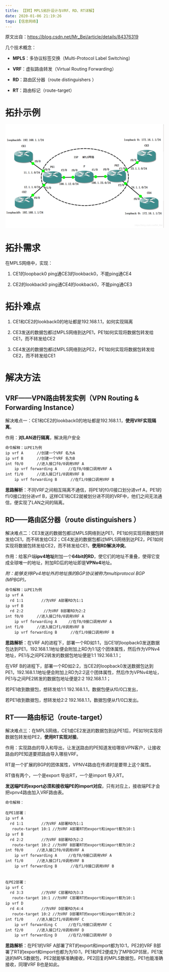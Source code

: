 ```yaml
---
title: 【【转】MPLS拓扑设计与VRF、RD、RT详解】
date: 2020-01-06 21:19:26
tags: [信息网络]
---
```


原文出自：https://blog.csdn.net/Mr_Bei/article/details/84376319

几个技术概念：

* **MPLS**：多协议标签交换（Multi-Protocol Label Switching）

* **VRF**：虚拟路由转发（Virtual Routing Forwarding）

* **RD**：路由区分器（route distinguishers ）

* **RT**：路由标记（route-target）

<!-- more -->

# 拓扑示例

![](./1046/1.PNG)

# 拓扑需求

在MPLS网络中，实现：

1. CE1的loopback0 ping通CE3的lookback0，不能ping通CE4

2. CE2的lookback0 ping通CE4的lookback0，不能ping通CE3

# 拓扑难点

1. CE1和CE2的lookback0的地址都是192.168.1.1，如何实现隔离

2. CE3发送的数据包都过MPLS网络到达PE1，PE1如何实现将数据包转发给CE1，而不转发给CE2

3. CE4发送的数据包都过MPLS网络到达PE2，PE1如何实现将数据包转发给CE2，而不转发给CE1


# 解决方法

## VRF——VPN路由转发实例（VPN Routing & Forwarding Instance）

解决难点一：CE1和CE2的lookback0的地址都是192.168.1.1，**使用VRF实现隔离**。

作用：**对LAN进行隔离**，解决用户安全

``` bash
命令解释：以PE1为例
ip vrf A      //创建一个VRF 名为A
ip vrf B      //创建一个VRF 名为B
int f0/0      //进入接口f0/0调用VRF A
    ip vrf forwarding A     //在f0/0接口调用VRF A
int f1/0      //进入接口f1/0调用VRF B
    ip vrf forwarding B      //在f1/0接口调用VRF B
```

**思路解析**：不同VRF之间相互隔离不通信，将PE1的f0/0接口划分进vrf A，PE1的f1/0接口划分进vrf B，这样CE1和CE2就被划分进不同的VRF中，他们之间无法通信，便实现了LAN之间的隔离。

## RD——路由区分器（route distinguishers ）

解决难点二：CE3发送的数据包都过MPLS网络到达PE1，PE1如何实现将数据包转发给CE1，而不转发给CE2；CE4发送的数据包都过MPLS网络到达PE2，PE1如何实现将数据包转发给CE2，而不转发给CE1，**使用RD解决冲突**。

作用：给客户端**ipv4地址**附加一个**64bit的RD**，使它们的地址不重叠，使得它变成全球唯一的地址，附加RD后的地址即是**VPNv4**地址。

*附：能够支持IPv4地址外的地址族的BGP协议被称为multiprotocol BGP (MPBGP)。*

``` bash
命令解释：以PE1为例
ip vrf A
  rd 1:1        //为VRF A部署RD为1:1
ip vrf B
  rd 2:2         //为VRF B部署RD为2:2
int f0/0      //进入接口f0/0调用VRF A
    ip vrf forwarding A     //在f0/0接口调用VRF A
int f1/0      //进入接口f1/0调用VRF B
    ip vrf forwarding B      //在f1/0接口调用VRF B
```

**思路解析**：在VRF A的进程下，部署一个RD如1:1，当CE1的loopback0发送数据包达到PE1，192.168.1.1地址便会附加上RD为1:1这个团体属性，然后作为VPNv4地址，PE1与之间PE2转发的数据包地址便是1:1 192.168.1.1；

在VRF B的进程下，部署一个RD如2:2，当CE2的loopback0发送数据包达到PE1，192.168.1.1地址便会附加上RD为2:2这个团体属性，然后作为VPNv4地址，PE1与之间PE2转发的数据包地址便是2:2 192.168.1.1；

若PE1收到数据包，想转发给1:1 192.168.1.1，数据包便从f0/0口发出，

若PE1收到数据包，想转发给2:2 192.168.1.1，数据包便从f1/0口发出。

## RT——路由标记（route-target）

解决难点三：在MPLS网络，CE1或CE2发送的数据包到达PE1后，PE如1何实现将数据包转发给PE2，**使用RT实现对接**。

作用：实现路由的导入和导出，让发送路由的PE知道发给哪些VPN客户，让接收路由的PE知道要把路由导入哪些VRF。

RT是一个扩展的BGP的团体属性，VPNV4路由在传递时是要带上这个属性。

RT值有两个，一个是export 导出RT，一个是import 导入RT。

**发送端PE的export必须和接收端PE的import对应**，只有对应上，接收端PE才会把vpnv4路由加入VRF路由表。

``` bash
命令解释：

在PE1部署：
ip vrf A
  rd 1:1        //为VRF A部署RD为1:1
   route-target 10:1 //为VRF A部署RT的export和import都为10:1
ip vrf B
  rd 2:2        //为VRF B部署RD为2:2
   route-target 10:2 //为VRF B部署RT的export和import都为10:2
int f0/0      //进入接口f0/0调用VRF A
    ip vrf forwarding A     //在f0/0接口调用VRF A
int f1/0      //进入接口f1/0调用VRF B
    ip vrf forwarding B      //在f1/0接口调用VRF B
    
    
在PE2部署：
ip vrf C
  rd 3:3        //为VRF C部署RD为3:3
   route-target 10:1 //为VRF C部署RT的export和import都为10:1
ip vrf D
  rd 4:4        //为VRF D部署RD为4:4
   route-target 10:2 //为VRF D部署RT的export和import都为10:2
int f1/0      //进入接口f1/0调用VRF C
    ip vrf forwarding C     //在f1/0接口调用VRF C
int f2/0      //进入接口f2/0调用VRF D
    ip vrf forwarding D     //在f2/0接口调用VRF D
```

**思路解析**：在PE1的VRF A部署了RT的export和import都为10:1，PE2的VRF B部署了RT的export和import也都为为10:1，PE1和PE2便成为了MPBGP邻居，PE1发送的MPLS数据包，PE2就能够准确接收，PE2回复的MPLS数据包，PE1也能准确接收，同理VRF B也是如此。